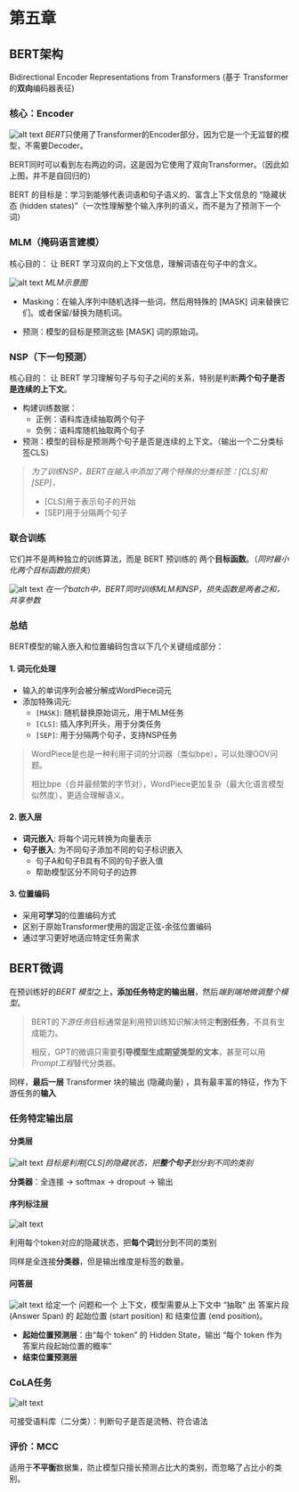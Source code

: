 # 第五章
## BERT架构
 Bidirectional Encoder Representations from Transformers (基于 Transformer 的**双向**编码器表征)

### 核心：Encoder
![alt text](images/transformers_for_nlp_and_cv/image_rename9.png)
*BERT*只使用了Transformer的Encoder部分，因为它是一个无监督的模型，不需要Decoder。

BERT同时可以看到左右两边的词，这是因为它使用了双向Transformer。（因此如上图，并不是自回归的）

BERT 的目标是：学习到能够代表词语和句子语义的、富含上下文信息的 “隐藏状态 (hidden states)”（一次性理解整个输入序列的语义，而不是为了预测下一个词）


### MLM（掩码语言建模）

核心目的： 让 BERT 学习双向的上下文信息，理解词语在句子中的含义。

![alt text](images/transformers_for_nlp_and_cv/image_rename10.png)
*MLM示意图*

- Masking：在输入序列中随机选择一些词，然后用特殊的 [MASK] 词来替换它们。或者保留/替换为随机词。

- 预测：模型的目标是预测这些 [MASK] 词的原始词。

### NSP（下一句预测）
核心目的： 让 BERT 学习理解句子与句子之间的关系，特别是判断**两个句子是否是连续的上下文**。


- 构建训练数据：
    - 正例：语料库连续抽取两个句子
    - 负例：语料库随机抽取两个句子
- 预测：模型的目标是预测两个句子是否是连续的上下文。（输出一个二分类标签CLS）

> *为了训练NSP，BERT在输入中添加了两个特殊的分类标签：[CLS]和[SEP]，*
> - [CLS]用于表示句子的开始
> - [SEP]用于分隔两个句子

### 联合训练
它们并不是两种独立的训练算法，而是 BERT 预训练的   两个**目标函数**。（*同时最小化两个目标函数的损失*）

![alt text](images/transformers_for_nlp_and_cv/image_rename12.png)
*在一个batch中，BERT同时训练MLM和NSP，损失函数是两者之和，共享参数*

### 总结
BERT模型的输入嵌入和位置编码包含以下几个关键组成部分：

#### 1. 词元化处理
- 输入的单词序列会被分解成WordPiece词元
- 添加特殊词元:
  - `[MASK]`: 随机替换原始词元，用于MLM任务
  - `[CLS]`: 插入序列开头，用于分类任务
  - `[SEP]`: 用于分隔两个句子，支持NSP任务

> WordPiece是也是一种利用子词的分词器（类似bpe），可以处理OOV问题。
> 
> 相比bpe（合并最频繁的字节对），WordPiece更加复杂（最大化语言模型似然度），更适合理解语义。

#### 2. 嵌入层
- **词元嵌入**: 将每个词元转换为向量表示
- **句子嵌入**: 为不同句子添加不同的句子标识嵌入
  - 句子A和句子B具有不同的句子嵌入值
  - 帮助模型区分不同句子的边界

#### 3. 位置编码
- 采用**可学习**的位置编码方式
- 区别于原始Transformer使用的固定正弦-余弦位置编码
- 通过学习更好地适应特定任务需求

## BERT微调
在预训练好的*BERT 模型*之上，**添加任务特定的输出层**，然后*端到端地微调整个模型*。

> BERT的*下游任务*目标通常是利用预训练知识解决特定**判别任务**，不具有生成能力。
>
> 相反，GPT的微调只需要**引导模型生成期望类型的文本**，甚至可以用*Prompt工程*替代分类器。

同样，**最后一层** Transformer 块的输出 (隐藏向量) ，具有最丰富的特征，作为下游任务的**输入**

### 任务特定输出层

#### 分类层
![alt text](images/transformers_for_nlp_and_cv/image_rename13.png)
*目标是利用[CLS]的隐藏状态，把**整个句子**划分到不同的类别*

**分类器**：全连接 -> softmax -> dropout -> 输出

#### 序列标注层
![alt text](images/transformers_for_nlp_and_cv/image_rename14.png)

利用每个token对应的隐藏状态，把**每个词**划分到不同的类别

同样是全连接**分类器**，但是输出维度是标签的数量。

#### 问答层

![alt text](images/transformers_for_nlp_and_cv/image_rename15.png)
给定一个 问题和一个 上下文，模型需要从上下文中 “抽取” 出 答案片段 (Answer Span) 的 起始位置 (start position) 和 结束位置 (end position)。

- **起始位置预测层**：由“每个 token” 的 Hidden State，输出 “每个 token 作为答案片段起始位置的概率”
- **结束位置预测层**

### CoLA任务

![alt text](images/transformers_for_nlp_and_cv/image_rename16.png)

可接受语料库（二分类）：判断句子是否是流畅、符合语法

### 评价：MCC
适用于**不平衡**数据集，防止模型只擅长预测占比大的类别，而忽略了占比小的类别。